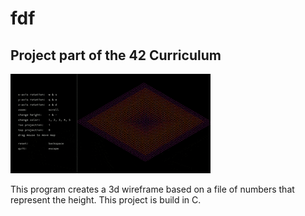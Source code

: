 # fdf
## Project part of the 42 Curriculum

![Demo](https://github.com/mminkjan/fdf/blob/master/fdf.gif)

This program creates a 3d wireframe based on a file of numbers that represent the height. This project is build in C.
